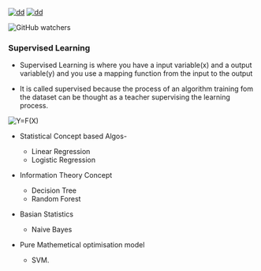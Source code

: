 
[![dd](https://img.shields.io/github/forks/iAmKankan/MachineLearning_With_Python?style=social)]()
[![dd](https://img.shields.io/github/watchers/iAmKankan/MachineLearning_With_Python?style=plastic)]()

<img alt="GitHub watchers" src="https://img.shields.io/github/watchers/iAmKankan/MachineLearning_With_Python?style=plastic">

### Supervised Learning
* Supervised Learning is where you have a input variable(x) and a output variable(y) and you use a mapping function from the input to the output


* It is called supervised because the process of an algorithm training fom the dataset can be thought as a teacher supervising the learning process. 


 <img src="https://latex.codecogs.com/svg.image?Y=F(X)" title="Y=F(X)" />


* Statistical Concept based Algos-
    * Linear Regression
    - Logistic Regression
* Information Theory Concept
    - Decision Tree
    - Random Forest
* Basian Statistics
    - Naive Bayes

* Pure Mathemetical optimisation model
    - SVM.
